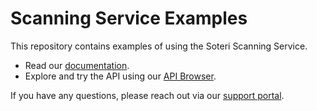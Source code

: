 # Scanning Service Examples

This repository contains examples of using the Soteri Scanning Service.

* Read our [documentation](https://docs.soteri.io/scanning-service).
* Explore and try the API using our [API Browser](https://api.soteri.io).

If you have any questions, please reach out via our [support portal](https://support.soteri.io).
